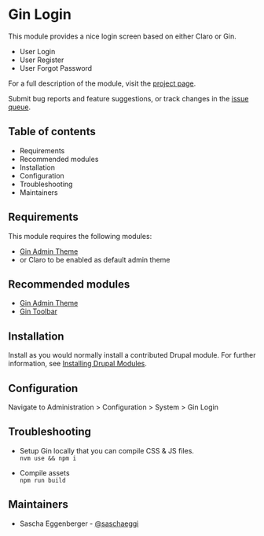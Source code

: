 # Gin Login

This module provides a nice login screen based on either Claro or Gin.

- User Login
- User Register
- User Forgot Password

For a full description of the module, visit the
[project page](https://www.drupal.org/project/gin_login).

Submit bug reports and feature suggestions, or track changes in the
[issue queue](https://www.drupal.org/project/issues/gin_login).


## Table of contents

- Requirements
- Recommended modules
- Installation
- Configuration
- Troubleshooting
- Maintainers


## Requirements

This module requires the following modules:

- [Gin Admin Theme](https://drupal.org/project/gin)
- or Claro to be enabled as default admin theme


## Recommended modules

- [Gin Admin Theme](https://drupal.org/project/gin)
- [Gin Toolbar](https://drupal.org/project/gin_toolbar)


## Installation

Install as you would normally install a contributed Drupal module. For further
information, see
[Installing Drupal Modules](https://www.drupal.org/docs/extending-drupal/installing-drupal-modules).


## Configuration

Navigate to Administration > Configuration > System > Gin Login


## Troubleshooting

- Setup Gin locally that you can compile CSS & JS files.\
`nvm use && npm i`

- Compile assets\
`npm run build`


## Maintainers

- Sascha Eggenberger - [@saschaeggi](https://www.drupal.org/u/saschaeggi)
